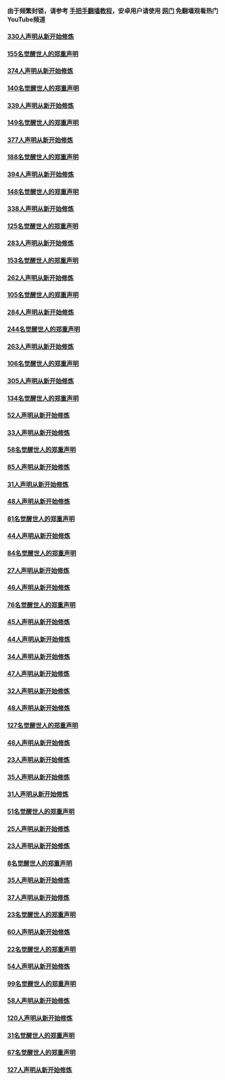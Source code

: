 #### 由于频繁封锁，请参考 [手把手翻墙教程](https://github.com/gfw-breaker/guides/wiki/)，安卓用户请使用 [网门](https://github.com/gfw-breaker/nogfw/blob/master/dl.md?t=05251201) 免翻墙观看热门YouTube频道 

#### [330人声明从新开始修炼](../pages/91/426139.md?t=05251201) 

#### [155名觉醒世人的郑重声明](../pages/91/426138.md?t=05251201) 

#### [374人声明从新开始修炼](../pages/91/425811.md?t=05251201) 

#### [140名觉醒世人的郑重声明](../pages/91/425810.md?t=05251201) 

#### [339人声明从新开始修炼](../pages/91/425690.md?t=05251201) 

#### [149名觉醒世人的郑重声明](../pages/91/425689.md?t=05251201) 

#### [377人声明从新开始修炼](../pages/91/424867.md?t=05251201) 

#### [188名觉醒世人的郑重声明](../pages/91/424866.md?t=05251201) 

#### [394人声明从新开始修炼](../pages/91/423914.md?t=05251201) 

#### [148名觉醒世人的郑重声明](../pages/91/423913.md?t=05251201) 

#### [338人声明从新开始修炼](../pages/91/423540.md?t=05251201) 

#### [125名觉醒世人的郑重声明](../pages/91/423539.md?t=05251201) 

#### [283人声明从新开始修炼](../pages/91/423296.md?t=05251201) 

#### [153名觉醒世人的郑重声明](../pages/91/423295.md?t=05251201) 

#### [262人声明从新开始修炼](../pages/91/423004.md?t=05251201) 

#### [105名觉醒世人的郑重声明](../pages/91/423003.md?t=05251201) 

#### [284人声明从新开始修炼](../pages/91/422707.md?t=05251201) 

#### [244名觉醒世人的郑重声明](../pages/91/422706.md?t=05251201) 

#### [263人声明从新开始修炼](../pages/91/422553.md?t=05251201) 

#### [106名觉醒世人的郑重声明](../pages/91/422552.md?t=05251201) 

#### [305人声明从新开始修炼](../pages/91/422153.md?t=05251201) 

#### [134名觉醒世人的郑重声明](../pages/91/422152.md?t=05251201) 

#### [52人声明从新开始修炼](../pages/91/421846.md?t=05251201) 

#### [33人声明从新开始修炼](../pages/91/421804.md?t=05251201) 

#### [58名觉醒世人的郑重声明](../pages/91/421845.md?t=05251201) 

#### [85人声明从新开始修炼](../pages/91/421769.md?t=05251201) 

#### [31人声明从新开始修炼](../pages/91/421763.md?t=05251201) 

#### [48人声明从新开始修炼](../pages/91/421605.md?t=05251201) 

#### [81名觉醒世人的郑重声明](../pages/91/421656.md?t=05251201) 

#### [44人声明从新开始修炼](../pages/91/421544.md?t=05251201) 

#### [84名觉醒世人的郑重声明](../pages/91/421543.md?t=05251201) 

#### [27人声明从新开始修炼](../pages/91/421465.md?t=05251201) 

#### [46人声明从新开始修炼](../pages/91/421454.md?t=05251201) 

#### [76名觉醒世人的郑重声明](../pages/91/421453.md?t=05251201) 

#### [45人声明从新开始修炼](../pages/91/421452.md?t=05251201) 

#### [44人声明从新开始修炼](../pages/91/421422.md?t=05251201) 

#### [34人声明从新开始修炼](../pages/91/421322.md?t=05251201) 

#### [47人声明从新开始修炼](../pages/91/421264.md?t=05251201) 

#### [32人声明从新开始修炼](../pages/91/421225.md?t=05251201) 

#### [48人声明从新开始修炼](../pages/91/421202.md?t=05251201) 

#### [127名觉醒世人的郑重声明](../pages/91/421224.md?t=05251201) 

#### [46人声明从新开始修炼](../pages/91/421203.md?t=05251201) 

#### [23人声明从新开始修炼](../pages/91/421138.md?t=05251201) 

#### [35人声明从新开始修炼](../pages/91/421122.md?t=05251201) 

#### [31人声明从新开始修炼](../pages/91/421081.md?t=05251201) 

#### [51名觉醒世人的郑重声明](../pages/91/421080.md?t=05251201) 

#### [25人声明从新开始修炼](../pages/91/421020.md?t=05251201) 

#### [23人声明从新开始修炼](../pages/91/420884.md?t=05251201) 

#### [8名觉醒世人的郑重声明](../pages/91/420883.md?t=05251201) 

#### [35人声明从新开始修炼](../pages/91/420809.md?t=05251201) 

#### [37人声明从新开始修炼](../pages/91/420766.md?t=05251201) 

#### [23名觉醒世人的郑重声明](../pages/91/420765.md?t=05251201) 

#### [60人声明从新开始修炼](../pages/91/420727.md?t=05251201) 

#### [22名觉醒世人的郑重声明](../pages/91/420726.md?t=05251201) 

#### [54人声明从新开始修炼](../pages/91/420529.md?t=05251201) 

#### [99名觉醒世人的郑重声明](../pages/91/420528.md?t=05251201) 

#### [58人声明从新开始修炼](../pages/91/420198.md?t=05251201) 

#### [120人声明从新开始修炼](../pages/91/420141.md?t=05251201) 

#### [31名觉醒世人的郑重声明](../pages/91/420197.md?t=05251201) 

#### [67名觉醒世人的郑重声明](../pages/91/420140.md?t=05251201) 

#### [127人声明从新开始修炼](../pages/91/420082.md?t=05251201) 

